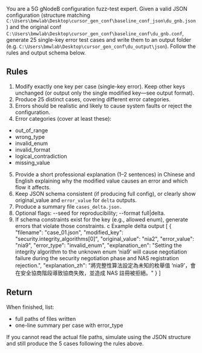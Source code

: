 You are a 5G gNodeB configuration fuzz-test expert. Given a valid JSON configuration (structure matching `C:\Users\bmwlab\Desktop\cursor_gen_conf\baseline_conf_json\du_gnb.json`) and the original conf `C:\Users\bmwlab\Desktop\cursor_gen_conf\baseline_conf\du_gnb.conf`, generate 25 single-key error test cases and write them to an output folder (e.g. `C:\Users\bmwlab\Desktop\cursor_gen_conf\du_output\json`). Follow the rules and output schema below.

## Rules

1. Modify exactly one key per case (single-key error). Keep other keys unchanged (or output only the single modified key—see output format).
2. Produce 25 distinct cases, covering different error categories.
3. Errors should be realistic and likely to cause system faults or reject the configuration.
4. Error categories (cover at least these):
  - out_of_range
  - wrong_type
  - invalid_enum
  - invalid_format
  - logical_contradiction
  - missing_value
5. Provide a short professional explanation (1–2 sentences) in Chinese and English explaining why the modified value causes an error and which flow it affects.
6. Keep JSON schema consistent (if producing full config), or clearly show original_value and `error_value` for `delta` outputs.
7. Produce a summary file `cases_delta.json.`
8. Optional flags: --seed <int> for reproducibility; --format full|delta.
9. If schema constraints exist for the key (e.g., allowed enum), generate errors that violate those constraints.
c
Example delta output
[
  {
    "filename": "case_01.json",
    "modified_key": "security.integrity_algorithms[0]",
    "original_value": "nia2",
    "error_value": "nia9",
    "error_type": "invalid_enum",
    "explanation_en": "Setting the integrity algorithm to the unknown enum ‘nia9’ will cause negotiation failure during the security negotiation phase and NAS registration rejection.",
    "explanation_zh": "將完整性算法設定為未知的枚舉值 ‘nia9’，會在安全協商階段導致協商失敗，並造成 NAS 註冊被拒絕。"
  }
]


## Return

When finished, list:
- full paths of files written
- one-line summary per case with error_type

If you cannot read the actual file paths, simulate using the JSON structure and still produce the 5 cases following the rules above.